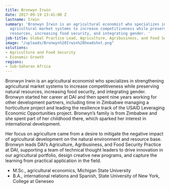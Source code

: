 ```yaml
---
title: Bronwyn Irwin
date: 2017-09-19 13:41:00 Z
lastname: Irwin
summary: 'Bronwyn Irwin is an agricultural economist who specializes in strengthening
  agricultural market systems to increase competitiveness while preserving natural
  resources, increasing food security, and integrating gender. '
job-title: Global Practice Lead, Agriculture, Agribusiness, and Food Security
image: "/uploads/Bronwyn%20Irwin%20headshot.png"
solutions:
- Agriculture and Food Security
- Economic Growth
regions:
- Sub-Saharan Africa
---
```


Bronwyn Irwin is an agricultural economist who specializes in strengthening agricultural market systems to increase competitiveness while preserving natural resources, increasing food security, and integrating gender. Bronwyn started her career at DAI and then spent nine years working for other development partners, including time in Zimbabwe managing a horticulture project and leading the resilience track of the USAID Leveraging Economic Opportunities project. Bronwyn’s family is from Zimbabwe and she spent part of her childhood there, which sparked her interest in international development. 

Her focus on agriculture came from a desire to mitigate the negative impact of agricultural development on the natural environment and resource base. Bronwyn leads DAI’s Agriculture, Agribusiness, and Food Security Practice at DAI, supporting a team of technical thought leaders to drive innovation in our agricultural portfolio, design creative new programs, and capture the learning from practical application in the field.

* M.Sc., agricultural economics, Michigan State University
* B.A., international relations and Spanish, State University of New York, College at Geneseo
